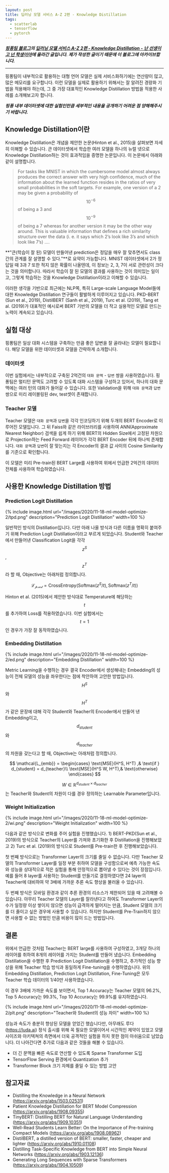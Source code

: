 ```yaml
---
layout: post
title: 딥러닝 모델 서비스 A-Z 2편 - Knowledge Distillation
tags:
  - scatterlab
  - tensorflow
  - pytorch
---
```


***[핑퐁팀 블로그](https://blog.pingpong.us/)의 [딥러닝 모델 서비스 A-Z 2편 - Knowledge Distillation - 난 선생이고 넌 학생이야](https://blog.pingpong.us/ml-model-optimize-2/)에 올라간 글입니다. 제가 작성한 글이기 때문에 이 블로그에 아카이브합니다.***

---

핑퐁팀이 내부적으로 활용하는 대형 언어 모델은 실제 서비스화하기에는 연산량이 많고, 많은 메모리를 요구합니다. 이런 모델을 실제로 활용하기 위해서는 잘 알려진 경량화 기법을 적용해야 하는데, 그 중 가장 대표적인 Knowledge Distillation 방법을 적용한 사례를 소개해보고자 합니다.

***핑퐁 내부 데이터셋에 대한 실험인만큼 세부적인 내용을 공개하기 어려운 점 양해해주시기 바랍니다.***

## Knowledge Distillation이란

Knowledge Distillation은 개념을 제안한 논문(Hinton et al., 2015)을 살펴보면 자세히 이해할 수 있습니다. 큰 데이터셋에서 학습한 여러 모델을 하나의 뉴럴 넷으로 Knowledge Distillation하는 것이 효과적임을 증명한 논문입니다. 이 논문에서 아래와 같이 설명합니다.

> For tasks like MNIST in which the cumbersome model almost always produces the correct answer with very high confidence, much of the information about the learned function resides in the ratios of very small probabilities in the soft targets. For example, one version of a 2 may be given a probability of $$10^{-6}$$ of being a 3 and $$10^{−9}$$ of being a 7 whereas for another version it may be the other way around.  This is valuable information that defines a rich similarity structure over the data (i. e. it says which 2’s look like 3’s and which look like 7’s) ....

**"큰(학습이 잘 된) 모델이 만들어낸 prediction은 정답을 매우 잘 맞추면서도 class간의 관계를 잘 설명할 수 있다."**로 요약이 가능합니다. MNIST 데이터셋에서 2가 정답일 때 3과 7 또한 적지 않은 확률이 나올텐데, 이 정보는 2, 3, 7이 서로 관련성이 크다는 것을 의미합니다. 따라서 학습이 잘 된 모델의 결과를 사용하는 것이 의미있는 일이고, 그렇게 학습하는 것을 Knowledge Distillation이라고 이해할 수 있습니다.

이러한 생각을 기반으로 최근에는 NLP쪽, 특히 Large-scale Language Model들에 대한 Knowledge Distillation 연구들이 활발하게 이루어지고 있습니다. PKD-BERT (Sun et al., 2019), DistilBERT (Sanh et al., 2019), Turc et al. (2019), Tang et al. (2019)가 대표적인 예시로써 BERT 기반의 모델을 더 작고 실용적인 모델로 만드는 노력이 계속되고 있습니다.

## 실험 대상

핑퐁팀은 일상 대화 시스템을 구축하는 만큼 좋은 답변을 잘 골라내는 모델이 필요합니다. 해당 모델을 위한 데이터셋과 모델을 간략하게 소개합니다.

### 데이터셋

이번 실험에서는 내부적으로 구축된 2억건의 `대화 문맥` - `답변` 쌍을 사용하였습니다. 핑퐁팀은 멀티턴 문맥도 고려할 수 있도록 대화 시스템을 구성하고 있어서, 하나의 대화 문맥에는 여러 턴의 대화가 들어갈 수 있습니다. 또한 Validation을 위해 `대화 문맥`과 `답변` 쌍으로 미리 레이블링된 dev, test셋이 존재합니다.

### Teacher 모델

Teacher 모델은 `대화 문맥`과 `답변`을 각각 인코딩하기 위해 두개의 BERT Encoder로 이루어진 모델입니다. 그 뒤 Faiss와 같은 라이브러리를 사용하여 ANN(Approximate Nearest Neighbor) 검색을 쉽게 하기 위해 BERT의 Hidden Size에서 고정된 차원으로 Projection하는 Feed Forward 레이어가 각각 BERT Encoder 뒤에 하나씩 존재합니다. `대화 문맥`과 `답변`이 잘 맞는지는 각 Encoder의 결과 값 사이의 Cosine Similarity를 기준으로 확인합니다.

이 모델은 미리 Pre-train된 BERT Large를 사용하여 위에서 언급한 2억건의 데이터 전체를 사용하여 학습하였습니다.

## 사용한 Knowledge Distillation 방법

### Prediction Logit Distillation

{% include image.html url="/images/2020/11-18-ml-model-optimize-2/tpd.png" description="Prediction Logit Distillation" width=100 %}

일반적인 방식의 Distillation입니다. 다만 아래 나올 방식과 다른 이름을 명확히 붙여주기 위해 Prediction Logit Distillation이라고 부르게 되었습니다. Student와 Teacher에서 만들어낸 Classification Logit을 각각 $$z^S$$, $$z^T$$라 할 때, Objective는 아래처럼 정의합니다.

$$\mathcal{L_{pred}} = \text{CrossEntropy}(\text{Softmax}(z^S / t), \text{Softmax}(z^T / t))$$

Hinton et al. (2015)에서 제안한 방식대로 Temperature에 해당하는 $$t$$를 추가하여 Loss를 적용하였습니다. 이번 실험에서는 $$t = 1$$인 경우가 가장 잘 동작하였습니다.

### Embedding Distillation

{% include image.html url="/images/2020/11-18-ml-model-optimize-2/ed.png" description="Embedding Distillation" width=100 %}

Metric Learning을 수행하는 경우 결국 Encoder에서 생성해내는 Embedding의 성능이 전체 모델의 성능을 좌우한다는 점에 착안하여 고안한 방법입니다. $$H^S$$와 $$H^T$$가 같은 문장에 대해 각각 Student와 Teacher의 Encoder에서 만들어 낸 Embedding이고, $$d_{student}$$와 $$d_{teacher}$$의 차원을 갖는다고 할 때, Objective는 아래처럼 정의합니다.

$$
\mathcal{L_{emb}} = \begin{cases}
    \text{MSE}(H^S, H^T)  ,& \text{if } d_{student} = d_{teacher}\\
    \text{MSE}(H^S W, H^T),& \text{otherwise}
\end{cases}
$$

$$W \in \mathbb{R}^{d_{student}\times d_{teacher}}$$는 Teacher와 Student의 차원이 다를 경우 정의하는 Learnable Parameter입니다.

### Weight Initialization

{% include image.html url="/images/2020/11-18-ml-model-optimize-2/wi.png" description="Weight Initialization" width=100 %}

다음과 같은 방식으로 변화를 주어 실험을 진행했습니다. 1) BERT-PKD(Sun et al., 2019)의 방식으로 Teacher의 Layer를 가져와 초기화한 후 Distillation을 진행해보았고 2) Turc et al. (2019)의 방식으로 Student를 Pre-train한 후 진행해보았습니다.

첫 번째 방식으로는 Transformer Layer의 크기를 줄일 수 없습니다. 다만 Teacher 모델의 Transformer Layer를 일정 부분 취하여 모델을 구성함으로써 예측 가능한 속도와 성능을 상대적으로 적은 실험을 통해 안정적으로 뽑아낼 수 있다는 것이 장점입니다. 예를 들어 8 layer를 사용하는 Student를 만들기로 결정하였다면 24 layer의 Teacher에 대비하여 약 3배에 가까운 추론 속도 향상을 불러올 수 있습니다.

두 번째 방식은 모바일 환경과 같이 추론 환경의 리소스가 제한되어 있을 때 고려해볼 수 있습니다. 아무리 Teacher 모델의 Layer를 잘라낸다고 하여도 Transformer Layer의 수가 일정량 이상 쌓이지 않으면 성능이 급격하게 떨어지는 만큼, Student 모델의 크기를 더 줄이고 싶은 경우에 사용할 수 있습니다. 하지만 Student를 Pre-Train하지 않으면 사용할 수 없는 방법인 만큼 비용이 많이 드는 방법입니다.

## 결론

위에서 언급한 것처럼 Teacher는 BERT large를 사용하여 구성하였고, 3개당 하나의 레이어를 취하여 8개의 레이어를 가지는 Student를 만들어 냈습니다. Embedding Distillation을 수행한 후 Prediction Logit Distillation을 수행하고, 추가적인 성능 향상을 위해 Teacher 학습 방식과 동일하게 Fine-tuning을 수행하였습니다. 위의 Embedding Distillation, Prediction Logit Distillation, Fine-Tuning은 모두 Teacher 학습 데이터의 1/40만 사용하였습니다.

이 경우 3배에 가까운 속도를 보이면서, Top 1 Accuracy는 Teacher 모델의 96.2%, Top 5 Accuracy는 99.3%, Top 10 Accuracy는 99.9%를 유지하였습니다.

{% include image.html url="/images/2020/11-18-ml-model-optimize-2/plt.png" description="Teacher와 Student의 성능 차이" width=100 %}

성능과 속도가 충분히 향상된 모델을 얻었긴 했습니다만, 아무래도 루다(<https://luda.ai>) 정식 출시를 위해 꼭 필요한 모델이어서 시간적인 제약이 있었고 모델 사이즈와 아키텍쳐의 측면에서 더욱 공격적인 실험을 하지 못한 점이 아쉬움으로 남았습니다. 더 나아간다면 추가로 다음과 같은 것들을 해볼 수 있습니다.

* 더 긴 문맥을 빠른 속도로 연산할 수 있도록 Sparse Transformer 도입
* TensorFlow Serving 환경에서 Quantization 추가
* Transformer Block 크기 자체를 줄일 수 있는 방법 고안

## 참고자료

* Distilling the Knowledge in a Neural Network (<https://arxiv.org/abs/1503.02531>)
* Patient Knowledge Distillation for BERT Model Compression (<https://arxiv.org/abs/1908.09355>)
* TinyBERT: Distilling BERT for Natural Language Understanding (<https://arxiv.org/abs/1909.10351>)
* Well-Read Students Learn Better: On the Importance of Pre-training Compact Models (<https://arxiv.org/abs/1908.08962>)
* DistilBERT, a distilled version of BERT: smaller, faster, cheaper and lighter (<https://arxiv.org/abs/1910.01108>)
* Distilling Task-Specific Knowledge from BERT into Simple Neural Networks (<https://arxiv.org/abs/1903.12136>)
* Generating Long Sequences with Sparse Transformers (<https://arxiv.org/abs/1904.10509>)
